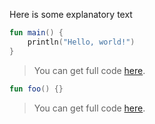 Here is some explanatory text

```kotlin 
fun main() {
    println("Hello, world!")
}
```                         

> You can get full code [here](example-renumber/example-renumber-01.kt).

```kotlin 
fun foo() {}
```                         

> You can get full code [here](example-renumber/example-renumber-02.kt).
